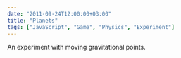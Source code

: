 ```yaml
---
date: "2011-09-24T12:00:00+03:00"
title: "Planets"
tags: ["JavaScript", "Game", "Physics", "Experiment"]
---
```


An experiment with moving gravitational points.

<!--more-->

<style>
    .post {
        max-width: none;
        width: 800px;
        padding: 0;
    }
</style>

<canvas id="canvas"></canvas>
<script type="text/javascript" src="/lib/Box2dWeb-2.1.a.3.min.js"></script>
<script>
// canvas setup
var d=document,
    canvas = document.getElementById("canvas"),
    c=canvas,
    W=800,H=700;
    c.width = W,
    c.height = H,
    c = c.getContext("2d");

// Math function aliases
var cos  = Math.cos,
    sin  = Math.sin,
    abs  = Math.abs,
    sqrt = Math.sqrt,
    sgn  = function(val) { return val >= 0 ? 1 : -1 },
    atan2= Math.atan2,
    rand = Math.random,
    TAU = 2*Math.PI;

// Box2D shorthands
var   b2Vec2 = Box2D.Common.Math.b2Vec2
    , b2Transform = Box2D.Common.Math.b2Transform
    , b2AABB = Box2D.Collision.b2AABB
    , b2BodyDef = Box2D.Dynamics.b2BodyDef
    , b2Body = Box2D.Dynamics.b2Body
    , b2FixtureDef = Box2D.Dynamics.b2FixtureDef
    , b2Fixture = Box2D.Dynamics.b2Fixture
    , b2World = Box2D.Dynamics.b2World
    , b2MassData = Box2D.Collision.Shapes.b2MassData
    , b2PolygonShape = Box2D.Collision.Shapes.b2PolygonShape
    , b2CircleShape = Box2D.Collision.Shapes.b2CircleShape
    , b2DebugDraw = Box2D.Dynamics.b2DebugDraw
    , b2MouseJointDef =  Box2D.Dynamics.Joints.b2MouseJointDef
    ;
// Mouse
$M = {
    loc : [W/2, H/2],
    dloc : [0,0],
    uloc : [0,0],
    down : false,
    pressed : false
};

function World(){
    this.world = new b2World(
        new b2Vec2(0,0), // gravity
        false             // allow sleep
    );
    
    this.planet = {
        radius  : 20,
        gravity : 6,
        body : null
    }
    
    this.objects = {
        projectiles : 20,
    }
    
    this.view = {
        scale : 5,
        framerate : 1/60,
    };
    
    this.projectiles = [];
    this.moon = { 
        dist : 60,
        radius  : 10,
        gravity : 5,
        angular_speed : TAU/50
    };
    
    this.impulse = {
        drawing : false,
        start   : [],
        stop    : [],
        apply   : false
    };
    
    this.mouse = null;
};

World.prototype.setup = function(){
    { // setup ground
        { // ground properties
            var fixDef = new b2FixtureDef;
            fixDef.density     = 30.0;
            fixDef.friction    = 0.8;
            fixDef.restitution = 0.1;
          // ground shape
            fixDef.shape = new b2CircleShape( this.planet.radius );
        }
        { // body def
            var bodyDef = new b2BodyDef;
            bodyDef.type = b2Body.b2_staticBody;
            bodyDef.position.x = ( W / this.view.scale ) / 2;
            bodyDef.position.y = ( H / this.view.scale ) / 2;
        }
        this.planet.body = this.world.CreateBody(bodyDef).CreateFixture(fixDef);
        this.planet.body.m_userData = { type : "planet"};
    }
    fixDef.density     = 1.0;
    var WC = this.planet.body.m_body.GetWorldCenter();
    
    { // setup mouse
        fixDef.shape = new b2CircleShape( 0.3 );
        bodyDef.type = b2Body.b2_staticBody;
        bodyDef.position.x = 0;
        bodyDef.position.y = 0;
        this.mouse = this.world.CreateBody(bodyDef).CreateFixture(fixDef);
        this.mouse.m_body.SetActive(false);
        this.mouse.m_userData = { type : "mouse" };
    }
    
    { // setup some objects falling
        var dist = this.planet.radius + 10;
        bodyDef.linearDamping = 0.3;
        for( var i = 0; i < this.objects.projectiles; i++ ){
            bodyDef.type = b2Body.b2_dynamicBody;
            var alpha = rand() * TAU;
            
            //fixDef.shape = new b2CircleShape(1);
            fixDef.shape = new b2PolygonShape();
            fixDef.shape.SetAsBox( 1, 1 );
            
            bodyDef.position.x = WC.x +  dist * cos( alpha );
            bodyDef.position.y = WC.y +  dist * sin( alpha );
            
            var body = this.world.CreateBody( bodyDef ).CreateFixture( fixDef );
            body.m_userData = { type : "projectile" };
            this.projectiles.push( body );
        }
    }
    
    { // setup a moon
        bodyDef.linearDamping = 0.0;
        fixDef.density     = 30.0;
        bodyDef.type = b2Body.b2_kinematicBody;
        var alpha = rand() * TAU,
            dist  = this.moon.dist;
        fixDef.shape = new b2CircleShape( this.moon.radius );
        
        bodyDef.position.x = WC.x +  dist * cos( alpha );
        bodyDef.position.y = WC.y +  dist * sin( alpha );
        
        var body = this.world.CreateBody( bodyDef ).CreateFixture( fixDef );
        body.m_userData = { type : "moon" };
        //body.m_body.SetActive(false);
        
        this.moon.angle = alpha;
        this.moon.body = body;
    }
    
    { // debug Draw 
        var debugDraw = new b2DebugDraw();
        debugDraw.SetSprite( c );
        debugDraw.SetDrawScale( this.view.scale );
        debugDraw.SetFillAlpha( 0.3 );
        debugDraw.SetLineThickness( 1.0 );
        debugDraw.SetFlags( b2DebugDraw.e_shapeBit | b2DebugDraw.e_jointBit );
        this.world.SetDebugDraw(debugDraw);
    }
};

World.prototype.logic = function(){
    this.impulse.drawing = $M.down;
    if( $M.pressed || $M.down ){
        this.impulse.start = $M.dloc;
        this.impulse.stop  = $M.loc;
    }
    if( $M.pressed ){
        $M.pressed = false;
        this.impulse.start = $M.dloc;
        this.impulse.stop  = $M.uloc;
        this.impulse.apply = true;
    }
};

World.prototype.screenToWorld = function( loc ){
    return [loc[0] / this.view.scale, loc[1] / this.view.scale]
}

World.prototype.physics = function(){
    this.world.ClearForces();
    
    // apply impulse
    if( this.impulse.apply ){
        this.impulse.apply = false;
        
        var startPos = this.screenToWorld( $M.dloc );
        var endPos   = this.screenToWorld( $M.uloc );
        
        var startV = new b2Vec2( startPos[0], startPos[1] );
        var endV = new b2Vec2( endPos[0], endPos[1] );
        
        var body = null;
        
        this.world.QueryPoint( function(fix){
            if( fix.m_userData && ((fix.m_userData.type == "projectile") || (fix.m_userData.type == "moon"))){
                body = fix;
            }
        }, startV );
        
        if( body ){
            var power = new b2Vec2();
            power.SetV( endV );
            power.Subtract( startV );
            power.Multiply( 5 );
            var b = body.m_body;
            b.ApplyImpulse( power, b.GetWorldCenter() );
        }
    }   
    
    { // move mouse
        var aPos = this.screenToWorld( $M.loc );
        var mPos = new b2Vec2( aPos[0], aPos[1] );
        //this.mouse.m_shape.SetLocalPosition( mPos );
        this.mouse.m_body.SetPosition( mPos );
    }
    
    { // move moon
        this.moon.angle = (this.moon.angle + this.moon.angular_speed * this.view.framerate) % TAU;
        var WC = this.planet.body.m_body.GetWorldCenter();      
        
        var newPos = [WC.x + this.moon.dist * cos( this.moon.angle ),
                      WC.y + this.moon.dist * sin( this.moon.angle )];
        //this.moon.body.m_body.SetPositionAndAngle( new b2Vec2(newPos[0], newPos[1]), this.moon.angle );
        var curPos = this.moon.body.m_body.GetWorldCenter();
        var velocity = new b2Vec2( newPos[0] - curPos.x, newPos[1] - curPos.y);
        // velocity.Subtract( new b2Vec2( newPos[0], newPos[1] ) );
        this.moon.body.m_body.SetLinearVelocity( velocity );
        this.moon.body.m_body.SetAngularVelocity( this.moon.angular_speed );
        //this.moon.body.m_body.SetLinearVelocity( new b2Vec2(newPos[0], newPos[1]), this.moon.angle );
        //var newV = [10 * cos( this.moon.angle ),
        //            10 * sin( this.moon.angle )];
        //this.moon.body.m_body.SetLinearVelocity( new b2Vec2( newV[0], newV[1] ) );
    }   
    
    // apply gravities
    
    var applyGravity = function( body, planet, gravity ){
        var ground = planet.m_body,
            mass   = planet.GetMassData().mass,
            circle = planet.m_shape,
            center = ground.GetWorldPoint( circle.m_p ),
            position = body.GetPosition();
        center.Subtract( position ); // dist vector
        var force = gravity * mass / center.LengthSquared();
        center.Normalize();
        center.Multiply( force ); // scaled force vector
        body.ApplyForce( center, position );
    }
    
    var planet = this.planet.body;
    for(var i = 0; i < this.projectiles.length; i++){
        var body = this.projectiles[i].m_body;
        applyGravity( body, this.planet.body, this.planet.gravity );
        if( this.moon.body.m_body.IsActive() )
            applyGravity( body, this.moon.body, this.moon.gravity );
    }
    
    // iterate
    this.world.Step(
        this.view.framerate, // frame-rate
        10,     // velocity iterations
        10      // position iterations
    );
};

World.prototype.render = function(){
    /*{ // Background
        c.fillStyle="#efe";
        c.fillRect(0,0,W,H);
        c.fillStyle="#000";
        c.strokeStyle="#000";
    }*/ 
    
    { // world
        this.world.DrawDebugData();
    }
    
    { // mouse
        c.fillStyle = "#8f3";
        c.strokeStyle="#000";
        c.beginPath();
        c.arc( $M.loc[0], $M.loc[1], 3, 0, TAU, true );
        c.closePath();
        //c.fill();
        //c.stroke();
        
        if( this.impulse.drawing ){
            c.strokeStyle="#f00";
            c.beginPath();
            c.moveTo( this.impulse.start[0], this.impulse.start[1] );
            c.lineTo( this.impulse.stop[0], this.impulse.stop[1] );
            c.stroke();
        }
    }
};

world = new World();
world.setup();

animate = function(){
    if( world ){
        world.logic();
        world.physics();
        world.render();
    }
};

window.requestAnimFrame = 
    window.requestAnimationFrame       || 
    window.webkitRequestAnimationFrame || 
    window.mozRequestAnimationFrame    || 
    window.oRequestAnimationFrame      || 
    window.msRequestAnimationFrame     || 
    function(callback, element){ window.setTimeout(callback, 1000 / 60); };

off = [canvas.offsetLeft, canvas.offsetTop];

function extractPos( e ){
    if ( e.offsetX ) {
        return [e.offsetX, e.offsetY];
    } else if ( e.layerX ){
        return [e.layerX, e.layerY];
    }
    return [ e.clientX - canvas.offsetLeft, e.pageY - canvas.offsetTop] ;
}

canvas.onmousemove = function(e){ $M.loc = extractPos(e);};
canvas.onmousedown = function(e){ $M.down = true; $M.dloc = extractPos(e); };
canvas.onmouseup   = function(e){ $M.pressed = true; $M.down = false; $M.uloc = extractPos(e); };

(function _animation_loop_(){
    animate();
    requestAnimFrame(_animation_loop_);
})();
</script>
